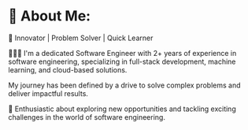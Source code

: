 # 💫 About Me:
🚀 Innovator | Problem Solver | Quick Learner

👨🏻‍💻 I'm a dedicated Software Engineer with 2+ years of experience in software engineering, specializing in full-stack development, machine learning, and cloud-based solutions.

My journey has been defined by a drive to solve complex problems and deliver impactful results.

🌟 Enthusiastic about exploring new opportunities and tackling exciting challenges in the world of software engineering.
